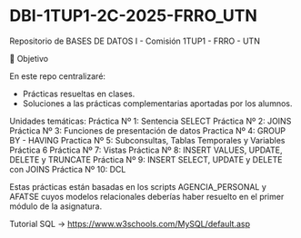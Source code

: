 # DBI-1TUP1-2C-2025-FRRO_UTN
Repositorio de BASES DE DATOS I - Comisión 1TUP1 - FRRO - UTN

📌 Objetivo

En este repo centralizaré:

- Prácticas resueltas en clases.
- Soluciones a las prácticas complementarias aportadas por los alumnos.

Unidades temáticas:
Práctica Nº 1: Sentencia SELECT
Práctica Nº 2: JOINS
Práctica Nº 3: Funciones de presentación de datos
Practica Nº 4: GROUP BY - HAVING
Practica Nº 5: Subconsultas, Tablas Temporales y Variables
Práctica 6
Práctica Nº 7: Vistas
Práctica Nº 8: INSERT VALUES, UPDATE, DELETE y TRUNCATE
Práctica Nº 9: INSERT SELECT, UPDATE y DELETE con JOINS
Práctica Nº 10: DCL

Estas prácticas están basadas en los scripts AGENCIA_PERSONAL y AFATSE cuyos modelos relacionales deberías haber resuelto en el primer módulo de la asignatura.

Tutorial SQL -> https://www.w3schools.com/MySQL/default.asp



